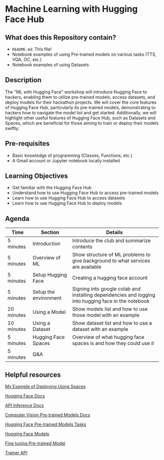 # Machine Learning with Hugging Face Hub
## What does this Repository contain?
- `README.md`: This file!
- Notebook examples of using Pre-trained models on various tasks (TTS, VQA, OC, etc.)
- Notebook examples of using Datasets

## Description
The "ML with Hugging Face" workshop will introduce Hugging Face to hackers, enabling them to utilize pre-trained models, access datasets, and deploy models for their hackathon projects. We will cover the core features of Hugging Face Hub, particularly its pre-trained models, demonstrating to hackers how to navigate the model list and get started. Additionally, we will highlight other useful features of Hugging Face Hub, such as Datasets and Spaces, which are beneficial for those aiming to train or deploy their models swiftly. 

## Pre-requisites
- Basic knowledge of programming (Classes, Functions, etc.)
- A Gmail account or Jupyter notebook locally installed

## Learning Objectives
- Get familiar with the Hugging Face Hub
- Understand how to use Hugging Face Hub to access pre-trained models
- Learn how to use Hugging Face Hub to access datasets
- Learn how to use Hugging Face Hub to deploy models

## Agenda
| Time | Section | Details |
| --- | --- | --- |
| 5 minutes | Introduction | Introduce the club and summarize contents |
| 5 minutes | Overview of ML | Show structure of ML problems to give background to what services are available |
| 5 minutes | Setup Hugging Face | Creating a hugging face account |
| 5 minutes | Setup the environment | Signing into google colab and installing dependencies and logging into hugging face in the notebook |
| 20 minutes | Using a Model | Show models list and how to use those model with an example |
| 10 minutes | Using a Dataset | Show dataset list and how to use a dataset with an example |
| 5 minutes | Hugging Face Spaces | Overview of what hugging face spaces is and how they could use it |
| 5 minutes | Q&A |  |

## Helpful resources

[My Example of Deploying Using Spaces](https://huggingface.co/spaces/ahad-j/dog-v-cat/tree/main)

[Hugging Face Docs](https://huggingface.co/docs)

[API Inference Docs](https://huggingface.co/docs/api-inference/index)

[Computer Vision Pre-trained Models Docs](https://huggingface.co/docs/timm/index)

[Hugging Face Pre-trained Models Tasks](https://huggingface.co/tasks)

[Hugging Face Models](https://huggingface.co/models)

[Fine tuning Pre-trained Model](https://huggingface.co/docs/transformers/training)

[Trainer API](https://huggingface.co/docs/transformers/main_classes/trainer)